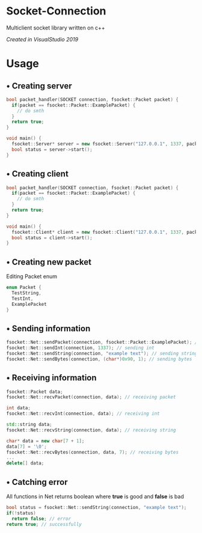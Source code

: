 # Socket-Connection
Multiclient socket library written on c++

*Created in VisualStudio 2019*

# Usage

## • Creating server
```cpp
bool packet_handler(SOCKET connection, fsocket::Packet packet) {
  if(packet == fsocket::Packet::ExamplePacket) {
    // do smth
  }
  return true;
}

void main() {
  fsocket::Server* server = new fsocket::Server("127.0.0.1", 1337, packet_handler);
  bool status = server->start();
}
```
## • Creating client
```cpp
bool packet_handler(SOCKET connection, fsocket::Packet packet) {
  if(packet == fsocket::Packet::ExamplePacket) {
    // do smth
  }
  return true;
}

void main() {
  fsocket::Client* client = new fsocket::Client("127.0.0.1", 1337, packet_handler);
  bool status = client->start();
}
```
## • Creating new packet
Editing Packet enum
```cpp
enum Packet {
  TestString,
  TestInt,
  ExamplePacket
}
```
## • Sending information
```cpp
fsocket::Net::sendPacket(connection, fsocket::Packet::ExamplePacket); // sending packet
fsocket::Net::sendInt(connection, 1337); // sending int
fsocket::Net::sendString(connection, "example text"); // sending string
fsocket::Net::sendBytes(connection, (char*)0x90, 1); // sending bytes
```
## • Receiving information
```cpp
fsocket::Packet data;
fsocket::Net::recvPacket(connection, data); // receiving packet

int data;
fsocket::Net::recvInt(connection, data); // receiving int

std::string data;
fsocket::Net::recvString(connection, data); // receiving string

char* data = new char[7 + 1];
data[7] = '\0';
fsocket::Net::recvBytes(connection, data, 7); // receiving bytes
...
delete[] data;
```
## • Catching error
All functions in Net returns boolean where **true** is good and **false** is bad
```cpp
bool status = fsocket::Net::sendString(connection, "example text");
if(!status)
  return false; // error
return true; // successfully
```

